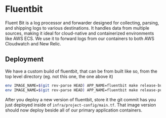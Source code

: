 # Fluentbit

Fluent Bit is a log processor and forwarder designed for collecting, parsing, and shipping logs to various destinations. It handles data from multiple sources, making it ideal for cloud-native and containerized environments like AWS ECS. We use it to forward logs from our containers to both AWS Cloudwatch and New Relic.

## Deployment

We have a custom build of fluentbit, that can be from built like so, from the top level directory (eg. not this one, the one above it)

```bash
env IMAGE_NAME=$(git rev-parse HEAD) APP_NAME=fluentbit make release-build
env IMAGE_NAME=$(git rev-parse HEAD) APP_NAME=fluentbit make release-publish
```

After you deploy a new version of fluentbit, store it the git commit has you just deployed inside of `infra/project-config/main.tf`. That image version should now deploy beside all of our primary application containers.

